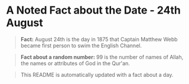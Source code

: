 
# A Noted Fact about the Date - 24th August

> **Fact:** August 24th is the day in 1875 that Captain Matthew Webb became first person to swim the English Channel.

> **Fact about a random number:** 99 is the number of names of Allah, the names or attributes of God in the Qur'an.

> This README is automatically updated with a fact about a day.
